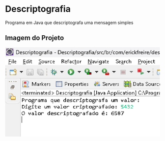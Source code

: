 # Descriptografia
 Programa em Java que descriptografa uma mensagem simples

## Imagem do Projeto
 ![Descriptografia](descriptografia.png)
